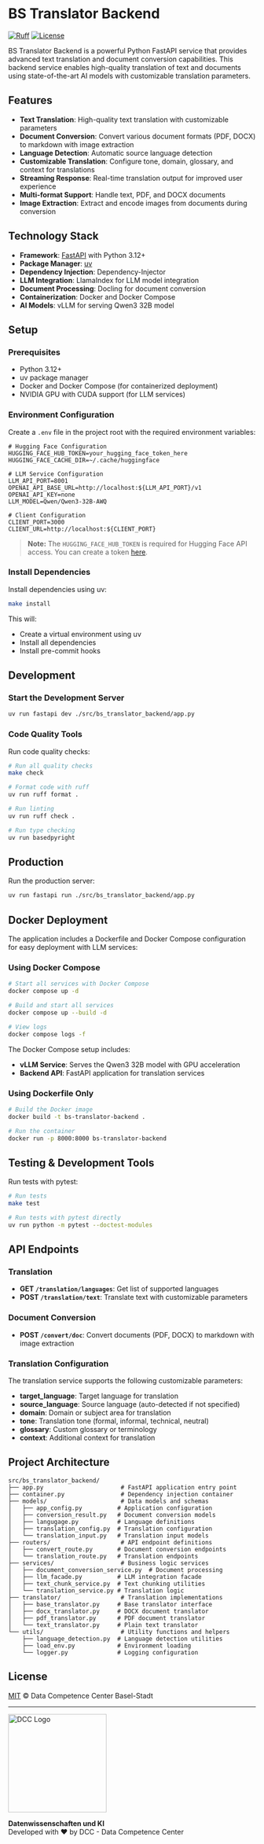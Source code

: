 # BS Translator Backend

[![Ruff](https://img.shields.io/endpoint?url=https://raw.githubusercontent.com/astral-sh/ruff/main/assets/badge/v2.json)](https://github.com/astral-sh/ruff)
[![License](https://img.shields.io/github/license/DCC-BS/bs-translator-backend)](https://img.shields.io/github/license/DCC-BS/bs-translator-backend)

BS Translator Backend is a powerful Python FastAPI service that provides advanced text translation and document conversion capabilities. This backend service enables high-quality translation of text and documents using state-of-the-art AI models with customizable translation parameters.

## Features

- **Text Translation**: High-quality text translation with customizable parameters
- **Document Conversion**: Convert various document formats (PDF, DOCX) to markdown with image extraction
- **Language Detection**: Automatic source language detection
- **Customizable Translation**: Configure tone, domain, glossary, and context for translations
- **Streaming Response**: Real-time translation output for improved user experience
- **Multi-format Support**: Handle text, PDF, and DOCX documents
- **Image Extraction**: Extract and encode images from documents during conversion

## Technology Stack

- **Framework**: [FastAPI](https://fastapi.tiangolo.com/) with Python 3.12+
- **Package Manager**: [uv](https://github.com/astral-sh/uv)
- **Dependency Injection**: Dependency-Injector
- **LLM Integration**: LlamaIndex for LLM model integration
- **Document Processing**: Docling for document conversion
- **Containerization**: Docker and Docker Compose
- **AI Models**: vLLM for serving Qwen3 32B model

## Setup

### Prerequisites

- Python 3.12+
- uv package manager
- Docker and Docker Compose (for containerized deployment)
- NVIDIA GPU with CUDA support (for LLM services)

### Environment Configuration

Create a `.env` file in the project root with the required environment variables:

```env
# Hugging Face Configuration
HUGGING_FACE_HUB_TOKEN=your_hugging_face_token_here
HUGGING_FACE_CACHE_DIR=~/.cache/huggingface

# LLM Service Configuration
LLM_API_PORT=8001
OPENAI_API_BASE_URL=http://localhost:${LLM_API_PORT}/v1
OPENAI_API_KEY=none
LLM_MODEL=Qwen/Qwen3-32B-AWQ

# Client Configuration
CLIENT_PORT=3000
CLIENT_URL=http://localhost:${CLIENT_PORT}
```

> **Note:** The `HUGGING_FACE_HUB_TOKEN` is required for Hugging Face API access. You can create a token [here](https://huggingface.co/settings/tokens).

### Install Dependencies

Install dependencies using uv:

```bash
make install
```

This will:
- Create a virtual environment using uv
- Install all dependencies
- Install pre-commit hooks

## Development

### Start the Development Server

```bash
uv run fastapi dev ./src/bs_translator_backend/app.py
```

### Code Quality Tools

Run code quality checks:

```bash
# Run all quality checks
make check

# Format code with ruff
uv run ruff format .

# Run linting
uv run ruff check .

# Run type checking
uv run basedpyright
```

## Production

Run the production server:

```bash
uv run fastapi run ./src/bs_translator_backend/app.py
```

## Docker Deployment

The application includes a Dockerfile and Docker Compose configuration for easy deployment with LLM services:

### Using Docker Compose

```bash
# Start all services with Docker Compose
docker compose up -d

# Build and start all services
docker compose up --build -d

# View logs
docker compose logs -f
```

The Docker Compose setup includes:
- **vLLM Service**: Serves the Qwen3 32B model with GPU acceleration
- **Backend API**: FastAPI application for translation services

### Using Dockerfile Only

```bash
# Build the Docker image
docker build -t bs-translator-backend .

# Run the container
docker run -p 8000:8000 bs-translator-backend
```

## Testing & Development Tools

Run tests with pytest:

```bash
# Run tests
make test

# Run tests with pytest directly
uv run python -m pytest --doctest-modules
```

## API Endpoints

### Translation

- **GET `/translation/languages`**: Get list of supported languages
- **POST `/translation/text`**: Translate text with customizable parameters

### Document Conversion

- **POST `/convert/doc`**: Convert documents (PDF, DOCX) to markdown with image extraction

### Translation Configuration

The translation service supports the following customizable parameters:

- **target_language**: Target language for translation
- **source_language**: Source language (auto-detected if not specified)
- **domain**: Domain or subject area for translation
- **tone**: Translation tone (formal, informal, technical, neutral)
- **glossary**: Custom glossary or terminology
- **context**: Additional context for translation

## Project Architecture

```
src/bs_translator_backend/
├── app.py                      # FastAPI application entry point
├── container.py                # Dependency injection container
├── models/                     # Data models and schemas
│   ├── app_config.py          # Application configuration
│   ├── conversion_result.py   # Document conversion models
│   ├── langugage.py           # Language definitions
│   ├── translation_config.py  # Translation configuration
│   └── translation_input.py   # Translation input models
├── routers/                    # API endpoint definitions
│   ├── convert_route.py       # Document conversion endpoints
│   └── translation_route.py   # Translation endpoints
├── services/                   # Business logic services
│   ├── document_conversion_service.py  # Document processing
│   ├── llm_facade.py          # LLM integration facade
│   ├── text_chunk_service.py  # Text chunking utilities
│   └── translation_service.py # Translation logic
├── translator/                 # Translation implementations
│   ├── base_translator.py     # Base translator interface
│   ├── docx_translator.py     # DOCX document translator
│   ├── pdf_translator.py      # PDF document translator
│   └── text_translator.py     # Plain text translator
└── utils/                      # Utility functions and helpers
    ├── language_detection.py  # Language detection utilities
    ├── load_env.py            # Environment loading
    └── logger.py              # Logging configuration
```



## License

[MIT](LICENSE) © Data Competence Center Basel-Stadt

---

<a href="https://www.bs.ch/schwerpunkte/daten/databs/schwerpunkte/datenwissenschaften-und-ki"><img src="https://github.com/DCC-BS/.github/blob/main/_imgs/databs_log.png?raw=true" alt="DCC Logo" width="200" /></a>

**Datenwissenschaften und KI**  
Developed with ❤️ by DCC - Data Competence Center
